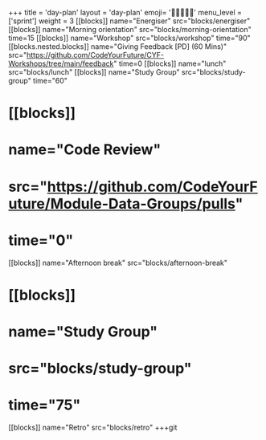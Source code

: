 +++
title = 'day-plan'
layout = 'day-plan'
emoji= '🧑🏾‍🤝‍🧑🏾'
menu_level = ['sprint']
weight = 3
[[blocks]]
name="Energiser"
src="blocks/energiser"
[[blocks]]
name="Morning orientation"
src="blocks/morning-orientation"
time=15
[[blocks]]
name="Workshop"
src="blocks/workshop"
time="90"
[[blocks.nested.blocks]]
name="Giving Feedback [PD] (60 Mins)"
src="https://github.com/CodeYourFuture/CYF-Workshops/tree/main/feedback"
time=0
[[blocks]]
name="lunch"
src="blocks/lunch"
[[blocks]]
name="Study Group"
src="blocks/study-group"
time="60"

# [[blocks]]

# name="Code Review"

# src="https://github.com/CodeYourFuture/Module-Data-Groups/pulls"

# time="0"

[[blocks]]
name="Afternoon break"
src="blocks/afternoon-break"

# [[blocks]]

# name="Study Group"

# src="blocks/study-group"

# time="75"

[[blocks]]
name="Retro"
src="blocks/retro"
+++git
